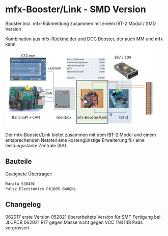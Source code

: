 mfx-Booster/Link - SMD Version
==============================

Booster incl. mfx-R&uuml;kmeldung zusammen mit einem IBT-2 Modul / SMD Version

Kombination aus [mfx-R&uuml;ckmelder](http://www.persmodelrailroad.net/mfx_boost.html) und [DCC Booster](http://www.trainelectronics.com/DCC_Arduino/DCC_Booster), der auch MM und mfx kann
[!["mfx-BoosterLink"](https://github.com/GBert/misc/raw/master/mfx-link/pictures/mfx-BoosterLink_sketch_s.png)](https://github.com/GBert/misc/raw/master/mfx-link/pictures/mfx-BoosterLink_sketch.png)

Der mfx-Booster/Link bietet zusammen mit dem IBT-2 Modul und einem entsprechenden Netzteil eine kosteng&uuml;nstige Erweiterung f&uuml;r eine leistungsstarke Zentrale (8A).

Bauteile
--------

Geeignete &Uuml;bertrager:
```
Murata 53040C
Pulse Electronics PA1005.040QNL
```
Changelog
---------
062017 erste Version
052021 überarbeitete Version für SMT Fertigung bei JLCPCB
062021 R17 gegen Masse nicht gegen VCC
       1N4148 Pads vergrössert
